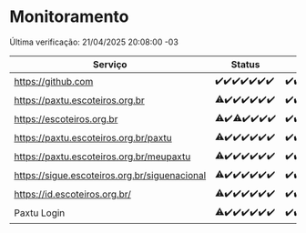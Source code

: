 # Monitoramento

Última verificação: 21/04/2025 20:08:00 -03

|Serviço|Status|Últimas 24h|
|---|---|---|
|https://github.com|<span title="2025-04-14: OK=23">✔️</span><span title="2025-04-15: OK=23">✔️</span><span title="2025-04-16: OK=23">✔️</span><span title="2025-04-17: OK=23">✔️</span><span title="2025-04-18: OK=23">✔️</span><span title="2025-04-19: OK=23">✔️</span><span title="2025-04-20: OK=22">✔️</span>|<span title="20/04/2025 20:08:00 -03 : 200">✔️</span><span title="20/04/2025 21:48:00 -03 : 200">✔️</span><span title="20/04/2025 23:26:00 -03 : 200">✔️</span><span title="21/04/2025 00:34:00 -03 : 200">✔️</span><span title="21/04/2025 01:12:00 -03 : 200">✔️</span><span title="21/04/2025 02:10:00 -03 : 200">✔️</span><span title="21/04/2025 03:13:00 -03 : 200">✔️</span><span title="21/04/2025 04:09:00 -03 : 200">✔️</span><span title="21/04/2025 05:13:00 -03 : 200">✔️</span><span title="21/04/2025 06:10:00 -03 : 200">✔️</span><span title="21/04/2025 07:10:00 -03 : 200">✔️</span><span title="21/04/2025 08:07:00 -03 : 200">✔️</span><span title="21/04/2025 09:16:00 -03 : 200">✔️</span><span title="21/04/2025 10:19:00 -03 : 200">✔️</span><span title="21/04/2025 11:08:00 -03 : 200">✔️</span><span title="21/04/2025 12:09:00 -03 : 200">✔️</span><span title="21/04/2025 13:10:00 -03 : 200">✔️</span><span title="21/04/2025 14:07:00 -03 : 200">✔️</span><span title="21/04/2025 15:12:00 -03 : 200">✔️</span><span title="21/04/2025 16:07:00 -03 : 200">✔️</span><span title="21/04/2025 17:10:00 -03 : 200">✔️</span><span title="21/04/2025 18:08:00 -03 : 200">✔️</span><span title="21/04/2025 19:08:00 -03 : 200">✔️</span><span title="21/04/2025 20:08:00 -03 : 200">✔️</span>|
|https://paxtu.escoteiros.org.br|<span title="2025-04-14: OK=4, Falhas=19">⚠️</span><span title="2025-04-15: OK=23">✔️</span><span title="2025-04-16: OK=23">✔️</span><span title="2025-04-17: OK=23">✔️</span><span title="2025-04-18: OK=23">✔️</span><span title="2025-04-19: OK=23">✔️</span><span title="2025-04-20: OK=22">✔️</span>|<span title="20/04/2025 20:08:00 -03 : 200">✔️</span><span title="20/04/2025 21:48:00 -03 : 200">✔️</span><span title="20/04/2025 23:26:00 -03 : 200">✔️</span><span title="21/04/2025 00:34:00 -03 : 200">✔️</span><span title="21/04/2025 01:12:00 -03 : 200">✔️</span><span title="21/04/2025 02:10:00 -03 : 200">✔️</span><span title="21/04/2025 03:13:00 -03 : 200">✔️</span><span title="21/04/2025 04:09:00 -03 : 200">✔️</span><span title="21/04/2025 05:13:00 -03 : 200">✔️</span><span title="21/04/2025 06:10:00 -03 : 200">✔️</span><span title="21/04/2025 07:10:00 -03 : 200">✔️</span><span title="21/04/2025 08:07:00 -03 : 200">✔️</span><span title="21/04/2025 09:17:00 -03 : 200">✔️</span><span title="21/04/2025 10:19:00 -03 : 200">✔️</span><span title="21/04/2025 11:08:00 -03 : 200">✔️</span><span title="21/04/2025 12:09:00 -03 : 200">✔️</span><span title="21/04/2025 13:10:00 -03 : 200">✔️</span><span title="21/04/2025 14:07:00 -03 : 200">✔️</span><span title="21/04/2025 15:12:00 -03 : 200">✔️</span><span title="21/04/2025 16:07:00 -03 : 200">✔️</span><span title="21/04/2025 17:10:00 -03 : 200">✔️</span><span title="21/04/2025 18:08:00 -03 : 200">✔️</span><span title="21/04/2025 19:08:00 -03 : 200">✔️</span><span title="21/04/2025 20:08:00 -03 : 200">✔️</span>|
|https://escoteiros.org.br|<span title="2025-04-14: OK=3, Falhas=20">⚠️</span><span title="2025-04-15: OK=23">✔️</span><span title="2025-04-16: OK=22, Falhas=1">⚠️</span><span title="2025-04-17: OK=23">✔️</span><span title="2025-04-18: OK=23">✔️</span><span title="2025-04-19: OK=23">✔️</span><span title="2025-04-20: OK=22">✔️</span>|<span title="20/04/2025 20:08:00 -03 : 200">✔️</span><span title="20/04/2025 21:48:00 -03 : 200">✔️</span><span title="20/04/2025 23:26:00 -03 : 200">✔️</span><span title="21/04/2025 00:34:00 -03 : 200">✔️</span><span title="21/04/2025 01:12:00 -03 : 200">✔️</span><span title="21/04/2025 02:10:00 -03 : 200">✔️</span><span title="21/04/2025 03:13:00 -03 : 200">✔️</span><span title="21/04/2025 04:09:00 -03 : 200">✔️</span><span title="21/04/2025 05:13:00 -03 : 200">✔️</span><span title="21/04/2025 06:10:00 -03 : 200">✔️</span><span title="21/04/2025 07:10:00 -03 : 200">✔️</span><span title="21/04/2025 08:07:00 -03 : 200">✔️</span><span title="21/04/2025 09:17:00 -03 : 200">✔️</span><span title="21/04/2025 10:19:00 -03 : 200">✔️</span><span title="21/04/2025 11:08:00 -03 : 200">✔️</span><span title="21/04/2025 12:09:00 -03 : 200">✔️</span><span title="21/04/2025 13:10:00 -03 : 200">✔️</span><span title="21/04/2025 14:07:00 -03 : 200">✔️</span><span title="21/04/2025 15:12:00 -03 : 200">✔️</span><span title="21/04/2025 16:07:00 -03 : 200">✔️</span><span title="21/04/2025 17:10:00 -03 : 200">✔️</span><span title="21/04/2025 18:08:00 -03 : 200">✔️</span><span title="21/04/2025 19:08:00 -03 : 200">✔️</span><span title="21/04/2025 20:08:00 -03 : 200">✔️</span>|
|https://paxtu.escoteiros.org.br/paxtu|<span title="2025-04-14: OK=7, Falhas=16">⚠️</span><span title="2025-04-15: OK=23">✔️</span><span title="2025-04-16: OK=23">✔️</span><span title="2025-04-17: OK=23">✔️</span><span title="2025-04-18: OK=23">✔️</span><span title="2025-04-19: OK=23">✔️</span><span title="2025-04-20: OK=22">✔️</span>|<span title="20/04/2025 20:08:00 -03 : 200">✔️</span><span title="20/04/2025 21:48:00 -03 : 200">✔️</span><span title="20/04/2025 23:26:00 -03 : 200">✔️</span><span title="21/04/2025 00:34:00 -03 : 200">✔️</span><span title="21/04/2025 01:12:00 -03 : 200">✔️</span><span title="21/04/2025 02:10:00 -03 : 200">✔️</span><span title="21/04/2025 03:13:00 -03 : 200">✔️</span><span title="21/04/2025 04:09:00 -03 : 200">✔️</span><span title="21/04/2025 05:13:00 -03 : 200">✔️</span><span title="21/04/2025 06:10:00 -03 : 200">✔️</span><span title="21/04/2025 07:10:00 -03 : 200">✔️</span><span title="21/04/2025 08:07:00 -03 : 200">✔️</span><span title="21/04/2025 09:17:00 -03 : 200">✔️</span><span title="21/04/2025 10:19:00 -03 : 200">✔️</span><span title="21/04/2025 11:08:00 -03 : 200">✔️</span><span title="21/04/2025 12:09:00 -03 : 200">✔️</span><span title="21/04/2025 13:10:00 -03 : 200">✔️</span><span title="21/04/2025 14:07:00 -03 : 200">✔️</span><span title="21/04/2025 15:12:00 -03 : 200">✔️</span><span title="21/04/2025 16:07:00 -03 : 200">✔️</span><span title="21/04/2025 17:10:00 -03 : 200">✔️</span><span title="21/04/2025 18:08:00 -03 : 200">✔️</span><span title="21/04/2025 19:08:00 -03 : 200">✔️</span><span title="21/04/2025 20:08:00 -03 : 200">✔️</span>|
|https://paxtu.escoteiros.org.br/meupaxtu|<span title="2025-04-14: OK=5, Falhas=18">⚠️</span><span title="2025-04-15: OK=23">✔️</span><span title="2025-04-16: OK=23">✔️</span><span title="2025-04-17: OK=23">✔️</span><span title="2025-04-18: OK=23">✔️</span><span title="2025-04-19: OK=23">✔️</span><span title="2025-04-20: OK=22">✔️</span>|<span title="20/04/2025 20:08:00 -03 : 200">✔️</span><span title="20/04/2025 21:48:00 -03 : 200">✔️</span><span title="20/04/2025 23:26:00 -03 : 200">✔️</span><span title="21/04/2025 00:34:00 -03 : 200">✔️</span><span title="21/04/2025 01:12:00 -03 : 200">✔️</span><span title="21/04/2025 02:10:00 -03 : 200">✔️</span><span title="21/04/2025 03:13:00 -03 : 200">✔️</span><span title="21/04/2025 04:09:00 -03 : 200">✔️</span><span title="21/04/2025 05:13:00 -03 : 200">✔️</span><span title="21/04/2025 06:10:00 -03 : 200">✔️</span><span title="21/04/2025 07:10:00 -03 : 200">✔️</span><span title="21/04/2025 08:07:00 -03 : 200">✔️</span><span title="21/04/2025 09:17:00 -03 : 200">✔️</span><span title="21/04/2025 10:19:00 -03 : 200">✔️</span><span title="21/04/2025 11:08:00 -03 : 200">✔️</span><span title="21/04/2025 12:09:00 -03 : 200">✔️</span><span title="21/04/2025 13:10:00 -03 : 200">✔️</span><span title="21/04/2025 14:07:00 -03 : 200">✔️</span><span title="21/04/2025 15:12:00 -03 : 200">✔️</span><span title="21/04/2025 16:07:00 -03 : 200">✔️</span><span title="21/04/2025 17:10:00 -03 : 200">✔️</span><span title="21/04/2025 18:08:00 -03 : 200">✔️</span><span title="21/04/2025 19:08:00 -03 : 200">✔️</span><span title="21/04/2025 20:08:00 -03 : 200">✔️</span>|
|https://sigue.escoteiros.org.br/siguenacional|<span title="2025-04-14: OK=22, Falhas=1">⚠️</span><span title="2025-04-15: OK=23">✔️</span><span title="2025-04-16: OK=23">✔️</span><span title="2025-04-17: OK=23">✔️</span><span title="2025-04-18: OK=23">✔️</span><span title="2025-04-19: OK=23">✔️</span><span title="2025-04-20: OK=22">✔️</span>|<span title="20/04/2025 20:08:00 -03 : 200">✔️</span><span title="20/04/2025 21:48:00 -03 : 200">✔️</span><span title="20/04/2025 23:26:00 -03 : 200">✔️</span><span title="21/04/2025 00:34:00 -03 : 200">✔️</span><span title="21/04/2025 01:12:00 -03 : 200">✔️</span><span title="21/04/2025 02:10:00 -03 : 200">✔️</span><span title="21/04/2025 03:13:00 -03 : 200">✔️</span><span title="21/04/2025 04:09:00 -03 : 200">✔️</span><span title="21/04/2025 05:13:00 -03 : 200">✔️</span><span title="21/04/2025 06:10:00 -03 : 200">✔️</span><span title="21/04/2025 07:10:00 -03 : 200">✔️</span><span title="21/04/2025 08:07:00 -03 : 200">✔️</span><span title="21/04/2025 09:17:00 -03 : 200">✔️</span><span title="21/04/2025 10:19:00 -03 : 200">✔️</span><span title="21/04/2025 11:08:00 -03 : 200">✔️</span><span title="21/04/2025 12:09:00 -03 : 200">✔️</span><span title="21/04/2025 13:10:00 -03 : 200">✔️</span><span title="21/04/2025 14:07:00 -03 : 200">✔️</span><span title="21/04/2025 15:12:00 -03 : 200">✔️</span><span title="21/04/2025 16:07:00 -03 : 200">✔️</span><span title="21/04/2025 17:10:00 -03 : 200">✔️</span><span title="21/04/2025 18:08:00 -03 : 200">✔️</span><span title="21/04/2025 19:08:00 -03 : 200">✔️</span><span title="21/04/2025 20:08:00 -03 : 200">✔️</span>|
|https://id.escoteiros.org.br/|<span title="2025-04-14: OK=3, Falhas=20">⚠️</span><span title="2025-04-15: OK=23">✔️</span><span title="2025-04-16: OK=23">✔️</span><span title="2025-04-17: OK=23">✔️</span><span title="2025-04-18: OK=23">✔️</span><span title="2025-04-19: OK=23">✔️</span><span title="2025-04-20: OK=22">✔️</span>|<span title="20/04/2025 20:08:00 -03 : 200">✔️</span><span title="20/04/2025 21:48:00 -03 : 200">✔️</span><span title="20/04/2025 23:26:00 -03 : 200">✔️</span><span title="21/04/2025 00:34:00 -03 : 200">✔️</span><span title="21/04/2025 01:12:00 -03 : 200">✔️</span><span title="21/04/2025 02:10:00 -03 : 200">✔️</span><span title="21/04/2025 03:13:00 -03 : 200">✔️</span><span title="21/04/2025 04:09:00 -03 : 200">✔️</span><span title="21/04/2025 05:13:00 -03 : 200">✔️</span><span title="21/04/2025 06:10:00 -03 : 200">✔️</span><span title="21/04/2025 07:10:00 -03 : 200">✔️</span><span title="21/04/2025 08:07:00 -03 : 200">✔️</span><span title="21/04/2025 09:17:00 -03 : 200">✔️</span><span title="21/04/2025 10:19:00 -03 : 200">✔️</span><span title="21/04/2025 11:08:00 -03 : 200">✔️</span><span title="21/04/2025 12:09:00 -03 : 200">✔️</span><span title="21/04/2025 13:10:00 -03 : 200">✔️</span><span title="21/04/2025 14:07:00 -03 : 200">✔️</span><span title="21/04/2025 15:12:00 -03 : 200">✔️</span><span title="21/04/2025 16:07:00 -03 : 200">✔️</span><span title="21/04/2025 17:10:00 -03 : 200">✔️</span><span title="21/04/2025 18:08:00 -03 : 200">✔️</span><span title="21/04/2025 19:09:00 -03 : 200">✔️</span><span title="21/04/2025 20:08:00 -03 : 200">✔️</span>|
|Paxtu Login|<span title="2025-04-14: OK=22, Falhas=1">⚠️</span><span title="2025-04-15: OK=23">✔️</span><span title="2025-04-16: OK=23">✔️</span><span title="2025-04-17: OK=23">✔️</span><span title="2025-04-18: OK=23">✔️</span><span title="2025-04-19: OK=23">✔️</span><span title="2025-04-20: OK=22">✔️</span>|<span title="20/04/2025 20:08:00 -03 : 200">✔️</span><span title="20/04/2025 21:48:00 -03 : 200">✔️</span><span title="20/04/2025 23:26:00 -03 : 200">✔️</span><span title="21/04/2025 00:34:00 -03 : 200">✔️</span><span title="21/04/2025 01:12:00 -03 : 200">✔️</span><span title="21/04/2025 02:10:00 -03 : 200">✔️</span><span title="21/04/2025 03:13:00 -03 : 200">✔️</span><span title="21/04/2025 04:09:00 -03 : 200">✔️</span><span title="21/04/2025 05:13:00 -03 : 200">✔️</span><span title="21/04/2025 06:10:00 -03 : 200">✔️</span><span title="21/04/2025 07:10:00 -03 : 200">✔️</span><span title="21/04/2025 08:07:00 -03 : 200">✔️</span><span title="21/04/2025 09:17:00 -03 : 200">✔️</span><span title="21/04/2025 10:19:00 -03 : 200">✔️</span><span title="21/04/2025 11:08:00 -03 : 200">✔️</span><span title="21/04/2025 12:09:00 -03 : 200">✔️</span><span title="21/04/2025 13:10:00 -03 : 200">✔️</span><span title="21/04/2025 14:07:00 -03 : 200">✔️</span><span title="21/04/2025 15:12:00 -03 : 200">✔️</span><span title="21/04/2025 16:07:00 -03 : 200">✔️</span><span title="21/04/2025 17:10:00 -03 : 200">✔️</span><span title="21/04/2025 18:08:00 -03 : 200">✔️</span><span title="21/04/2025 19:09:00 -03 : 200">✔️</span><span title="21/04/2025 20:08:00 -03 : 200">✔️</span>|
